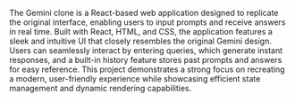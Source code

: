 The Gemini clone is a React-based web application designed to replicate the original interface, enabling users to input prompts and receive answers in real time. Built with React, HTML, and CSS, the application features a sleek and intuitive UI that closely resembles the original Gemini design. Users can seamlessly interact by entering queries, which generate instant responses, and a built-in history feature stores past prompts and answers for easy reference. This project demonstrates a strong focus on recreating a modern, user-friendly experience while showcasing efficient state management and dynamic rendering capabilities.
